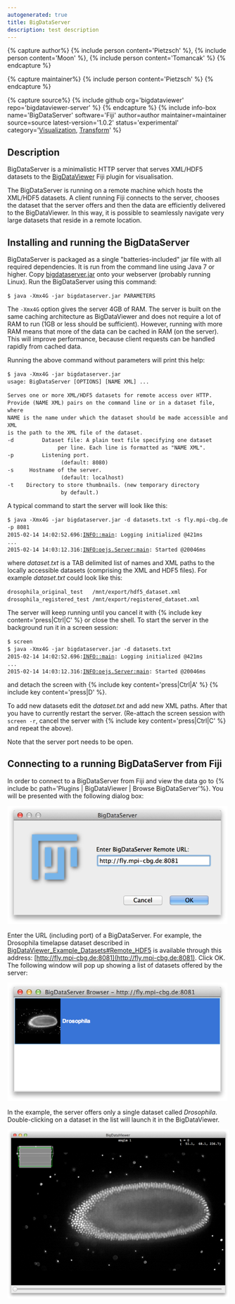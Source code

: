 ```yaml
---
autogenerated: true
title: BigDataServer
description: test description
---
```



{% capture author%}
{% include person content='Pietzsch' %}, {% include person content='Moon' %}, {% include person content='Tomancak' %}
{% endcapture %}

{% capture maintainer%}
{% include person content='Pietzsch' %}
{% endcapture %}

{% capture source%}
{% include github org='bigdataviewer' repo='bigdataviewer-server' %}
{% endcapture %}
{% include info-box name='BigDataServer' software='Fiji' author=author maintainer=maintainer source=source latest-version='1.0.2' status='experimental' category='[Visualization](Category_Visualization), [Transform](Category_Transform)' %}

Description
-----------

BigDataServer is a minimalistic HTTP server that serves XML/HDF5 datasets to the [BigDataViewer](/plugins/bdv) Fiji plugin for visualisation.

The BigDataServer is running on a remote machine which hosts the XML/HDF5 datasets. A client running Fiji connects to the server, chooses the dataset that the server offers and then the data are efficiently delivered to the BigDataViewer. In this way, it is possible to seamlessly navigate very large datasets that reside in a remote location.

Installing and running the BigDataServer
----------------------------------------

BigDataServer is packaged as a single "batteries-included" jar file with all required dependencies. It is run from the command line using Java 7 or higher. Copy [bigdataserver.jar](http://fly.mpi-cbg.de/~pietzsch/bigdataserver.jar) onto your webserver (probably running Linux). Run the BigDataServer using this command:

`$ java -Xmx4G -jar bigdataserver.jar PARAMETERS`

The `-Xmx4G` option gives the server 4GB of RAM. The server is built on the same caching architecture as BigDataViewer and does not require a lot of RAM to run (1GB or less should be sufficient). However, running with more RAM means that more of the data can be cached in RAM (on the server). This will improve performance, because client requests can be handled rapidly from cached data.

Running the above command without parameters will print this help:

`$ java -Xmx4G -jar bigdataserver.jar`  
`usage: BigDataServer [OPTIONS] [NAME XML] ...`  
  
`Serves one or more XML/HDF5 datasets for remote access over HTTP.`  
`Provide (NAME XML) pairs on the command line or in a dataset file, where`  
`NAME is the name under which the dataset should be made accessible and XML`  
`is the path to the XML file of the dataset.`  
`-d `<FILE>`        Dataset file: A plain text file specifying one dataset`  
`                 per line. Each line is formatted as "NAME `<TAB>` XML".`  
`-p `<PORT>`        Listening port.`  
`                 (default: 8080)`  
`-s `<HOSTNAME>`    Hostname of the server.`  
`                 (default: localhost)`  
`-t `<DIRECTORY>`   Directory to store thumbnails. (new temporary directory`  
`                 by default.)`

A typical command to start the server will look like this:

`$ java -Xmx4G -jar bigdataserver.jar -d datasets.txt -s fly.mpi-cbg.de -p 8081`  
`2015-02-14 14:02:52.696:`[`INFO::main`](INFO__main)`: Logging initialized @421ms`  
`...`  
`2015-02-14 14:03:12.316:`[`INFO:oejs.Server:main`](INFO_oejs.Server_main)`: Started @20046ms`

where *dataset.txt* is a TAB delimited list of names and XML paths to the locally accessible datasets (comprising the XML and HDF5 files). For example *dataset.txt* could look like this:

`drosophila_original_test   /mnt/export/hdf5_dataset.xml`  
`drosophila_registered_test /mnt/export/registered_dataset.xml`

The server will keep running until you cancel it with {% include key content='press\|Ctrl\|C' %} or close the shell. To start the server in the background run it in a screen session:

`$ screen`  
`$ java -Xmx4G -jar bigdataserver.jar -d datasets.txt`  
`2015-02-14 14:02:52.696:`[`INFO::main`](INFO__main)`: Logging initialized @421ms`  
`...`  
`2015-02-14 14:03:12.316:`[`INFO:oejs.Server:main`](INFO_oejs.Server_main)`: Started @20046ms`

and detach the screen with {% include key content='press\|Ctrl\|A' %} {% include key content='press\|D' %}.

To add new datasets edit the *dataset.txt* and add new XML paths. After that you have to currently restart the server. (Re-attach the screen session with `screen -r`, cancel the server with {% include key content='press\|Ctrl\|C' %} and repeat the above).

Note that the server port needs to be open.

Connecting to a running BigDataServer from Fiji
-----------------------------------------------

In order to connect to a BigDataServer from Fiji and view the data go to {% include bc path='Plugins | BigDataViewer | Browse BigDataServer'%}. You will be presented with the following dialog box:

<img src="/media/Bdv-browse-bigdataserver-1.png" width="500"/>

Enter the URL (including port) of a BigDataServer. For example, the Drosophila timelapse dataset described in [BigDataViewer\_Example\_Datasets\#Remote\_HDF5](BigDataViewer_Example_Datasets#Remote_HDF5) is available through this address: [http://fly.mpi-cbg.de:8081](http://fly.mpi-cbg.de:8081). Click OK. The following window will pop up showing a list of datasets offered by the server:

<img src="/media/Bdv-browse-bigdataserver-2.png" width="500"/>

In the example, the server offers only a single dataset called *Drosophila*. Double-clicking on a dataset in the list will launch it in the BigDataViewer.

![](/media/Bdv-bdv-start.png "bdv-bdv-start.png")
